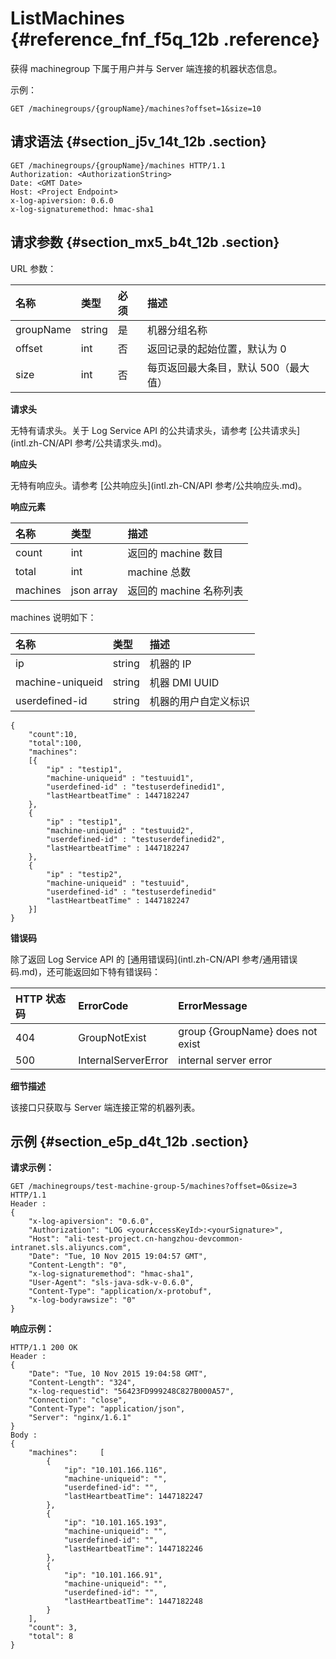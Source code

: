 # ListMachines {#reference_fnf_f5q_12b .reference}

获得 machinegroup 下属于用户并与 Server 端连接的机器状态信息。

示例：

```
GET /machinegroups/{groupName}/machines?offset=1&size=10
```

## 请求语法 {#section_j5v_14t_12b .section}

```
GET /machinegroups/{groupName}/machines HTTP/1.1
Authorization: <AuthorizationString> 
Date: <GMT Date>
Host: <Project Endpoint>
x-log-apiversion: 0.6.0
x-log-signaturemethod: hmac-sha1
```

## 请求参数 {#section_mx5_b4t_12b .section}

URL 参数：

|名称|类型|必须|描述|
|:-|:-|:-|:-|
|groupName|string|是|机器分组名称|
|offset|int|否|返回记录的起始位置，默认为 0|
|size|int|否|每页返回最大条目，默认 500（最大值）|

**请求头**

无特有请求头。关于 Log Service API 的公共请求头，请参考 [公共请求头](intl.zh-CN/API 参考/公共请求头.md)。

**响应头**

无特有响应头。请参考 [公共响应头](intl.zh-CN/API 参考/公共响应头.md)。

**响应元素**

|名称|类型|描述|
|:-|:-|:-|
|count|int|返回的 machine 数目|
|total|int|machine 总数|
|machines|json array|返回的 machine 名称列表|

machines 说明如下：

|名称|类型|描述|
|:-|:-|:-|
|ip|string|机器的 IP|
|machine-uniqueid|string|机器 DMI UUID|
|userdefined-id|string|机器的用户自定义标识|

```
{
    "count":10,
    "total":100,
    "machines":
    [{
        "ip" : "testip1",
        "machine-uniqueid" : "testuuid1",
        "userdefined-id" : "testuserdefinedid1",
        "lastHeartbeatTime" : 1447182247
    },
    {
        "ip" : "testip1",
        "machine-uniqueid" : "testuuid2",
        "userdefined-id" : "testuserdefinedid2",
        "lastHeartbeatTime" : 1447182247
    },
    {
        "ip" : "testip2",
        "machine-uniqueid" : "testuuid",
        "userdefined-id" : "testuserdefinedid"
        "lastHeartbeatTime" : 1447182247
    }]
}
```

**错误码**

除了返回 Log Service API 的 [通用错误码](intl.zh-CN/API 参考/通用错误码.md)，还可能返回如下特有错误码：

|HTTP 状态码|ErrorCode|ErrorMessage|
|:-------|:--------|:-----------|
|404|GroupNotExist|group \{GroupName\} does not exist|
|500|InternalServerError|internal server error|

**细节描述**

该接口只获取与 Server 端连接正常的机器列表。

## 示例 {#section_e5p_d4t_12b .section}

**请求示例：**

```
GET /machinegroups/test-machine-group-5/machines?offset=0&size=3 HTTP/1.1
Header :
{
    "x-log-apiversion": "0.6.0",
    "Authorization": "LOG <yourAccessKeyId>:<yourSignature>",
    "Host": "ali-test-project.cn-hangzhou-devcommon-intranet.sls.aliyuncs.com",
    "Date": "Tue, 10 Nov 2015 19:04:57 GMT",
    "Content-Length": "0",
    "x-log-signaturemethod": "hmac-sha1",
    "User-Agent": "sls-java-sdk-v-0.6.0",
    "Content-Type": "application/x-protobuf",
    "x-log-bodyrawsize": "0"
}
```

**响应示例：**

```
HTTP/1.1 200 OK
Header :
{
    "Date": "Tue, 10 Nov 2015 19:04:58 GMT",
    "Content-Length": "324",
    "x-log-requestid": "56423FD999248C827B000A57",
    "Connection": "close",
    "Content-Type": "application/json",
    "Server": "nginx/1.6.1"
}
Body :
{
    "machines":     [
        {
            "ip": "10.101.166.116",
            "machine-uniqueid": "",
            "userdefined-id": "",
            "lastHeartbeatTime": 1447182247
        },
        {
            "ip": "10.101.165.193",
            "machine-uniqueid": "",
            "userdefined-id": "",
            "lastHeartbeatTime": 1447182246
        },
        {
            "ip": "10.101.166.91",
            "machine-uniqueid": "",
            "userdefined-id": "",
            "lastHeartbeatTime": 1447182248
        }
    ],
    "count": 3,
    "total": 8
}
```

